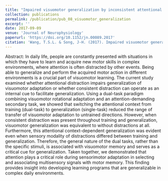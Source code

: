 ```yaml
---
title: "Impaired visuomotor generalization by inconsistent attentional contexts"
collection: publications
permalink: /publication/pub_08_visuomotor_generalization
excerpt: ''
date: 2017-09-09
venue: 'Journal of Neurophysiology'
paperurl: 'https://doi.org/10.1152/jn.00089.2017'
citation: 'Wang, T.S.L. & Song, J-H. (2017). Impaired visuomotor generalization by inconsistent attentional contexts. <i>Journal of Neurophysiology. 118(3)</i>. 1709-1719'
---
```


Abstract:
In daily life, people are constantly presented with situations in which they have to learn and acquire new motor skills in complex environments, where attention is often distracted by other events. Being able to generalize and perform the acquired motor action in different environments is a crucial part of visuomotor learning. The current study examined whether attentional distraction impairs generalization of visuomotor adaptation or whether consistent distraction can operate as an internal cue to facilitate generalization. Using a dual-task paradigm combining visuomotor rotational adaptation and an attention-demanding secondary task, we showed that switching the attentional context from training (dual-task) to generalization (single-task) reduced the range of transfer of visuomotor adaptation to untrained directions. However, when consistent distraction was present throughout training and generalization, visuomotor generalization was equivalent to without distractions at all. Furthermore, this attentional context-dependent generalization was evident even when sensory modality of distractions differed between training and generalization. Therefore, the general nature of the dual tasks, rather than the specific stimuli, is associated with visuomotor memory and serves as a critical cue for generalization. Taken together, we demonstrated that attention plays a critical role during sensorimotor adaptation in selecting and associating multisensory signals with motor memory. This finding provides insight into developing learning programs that are generalizable in complex daily environments.